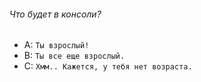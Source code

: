 ###### Что будет в консоли?

-   A: `Ты взрослый!`
-   B: `Ты все еще взрослый.`
-   C: `Хмм.. Кажется, у тебя нет возраста.`
